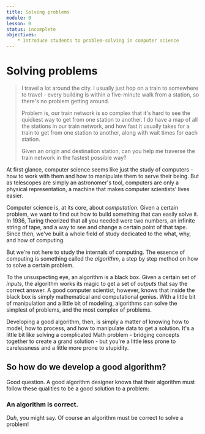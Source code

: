 ```yaml
---
title: Solving problems
module: 0
lesson: 0
status: incomplete
objectives:
    * Introduce students to problem-solving in computer science
---
```


# Solving problems

> I travel a lot around the city. I usually just hop on a train to somewhere to travel - every building is within a five-minute walk from a station, so there's no problem getting around.
>
> Problem is, our train network is so complex that it's hard to see the quickest way to get from one station to another. I do have a map of all the stations in our train network, and how fast it usually takes for a train to get from one station to another, along with wait times for each station.
>
> Given an origin and destination station, can you help me traverse the train network in the fastest possible way?

At first glance, computer science seems like just the study of computers - how to work with them and how to manipulate them to serve their being. But as telescopes are simply an astronomer's tool, computers are only a physical representation, a machine that makes computer scientists' lives easier.

Computer science is, at its core, about *computation*. Given a certain problem, we want to find out how to build something that can easily solve it. In 1936, Turing theorized that all you needed were two numbers, an infinite string of tape, and a way to see and change a certain point of that tape. Since then, we've built a whole field of study dedicated to the what, why, and how of computing.

But we're not here to study the internals of computing. The essence of computing is something called the *algorithm*, a step by step method on how to solve a certain problem.

To the unsuspecting eye, an algorithm is a black box. Given a certain set of *inputs*, the algorithm works its magic to get a set of *outputs* that say the correct answer. A good computer scientist, however, knows that inside the black box is simply mathematical and computational genius. With a little bit of manipulation and a little bit of modeling, algorithms can solve the simplest of problems, and the most complex of problems.

Developing a good algorithm, then, is simply a matter of knowing how to model, how to process, and how to manipulate data to get a solution. It's a little bit like solving a complicated Math problem - bridging concepts together to create a grand solution - but you're a little less prone to carelessness and a little more prone to stupidity.

## So how do we develop a good algorithm?

Good question. A good algorithm designer knows that their algorithm must follow these qualities to be a good solution to a problem:

### An algorithm is correct.

*Duh*, you might say. Of course an algorithm must be correct to solve a problem!
